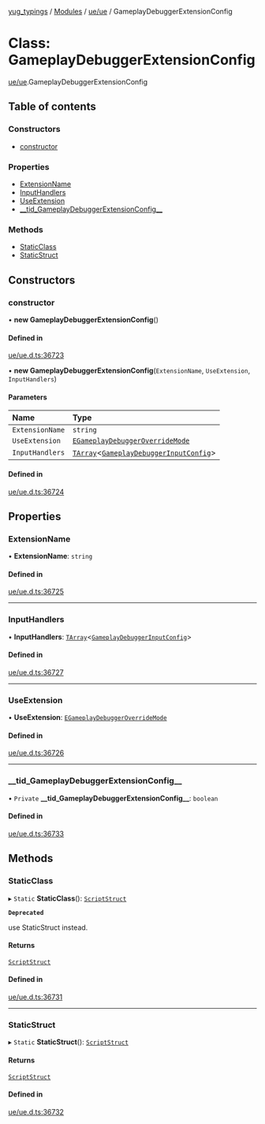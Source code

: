 [yug_typings](../README.md) / [Modules](../modules.md) / [ue/ue](../modules/ue_ue.md) / GameplayDebuggerExtensionConfig

# Class: GameplayDebuggerExtensionConfig

[ue/ue](../modules/ue_ue.md).GameplayDebuggerExtensionConfig

## Table of contents

### Constructors

- [constructor](ue_ue.GameplayDebuggerExtensionConfig.md#constructor)

### Properties

- [ExtensionName](ue_ue.GameplayDebuggerExtensionConfig.md#extensionname)
- [InputHandlers](ue_ue.GameplayDebuggerExtensionConfig.md#inputhandlers)
- [UseExtension](ue_ue.GameplayDebuggerExtensionConfig.md#useextension)
- [\_\_tid\_GameplayDebuggerExtensionConfig\_\_](ue_ue.GameplayDebuggerExtensionConfig.md#__tid_gameplaydebuggerextensionconfig__)

### Methods

- [StaticClass](ue_ue.GameplayDebuggerExtensionConfig.md#staticclass)
- [StaticStruct](ue_ue.GameplayDebuggerExtensionConfig.md#staticstruct)

## Constructors

### constructor

• **new GameplayDebuggerExtensionConfig**()

#### Defined in

[ue/ue.d.ts:36723](https://github.com/YugMetaverse/yug_typings/blob/25cad34/ue/ue.d.ts#L36723)

• **new GameplayDebuggerExtensionConfig**(`ExtensionName`, `UseExtension`, `InputHandlers`)

#### Parameters

| Name | Type |
| :------ | :------ |
| `ExtensionName` | `string` |
| `UseExtension` | [`EGameplayDebuggerOverrideMode`](../enums/ue_ue.EGameplayDebuggerOverrideMode.md) |
| `InputHandlers` | [`TArray`](../interfaces/ue_puerts.TArray.md)<[`GameplayDebuggerInputConfig`](ue_ue.GameplayDebuggerInputConfig.md)\> |

#### Defined in

[ue/ue.d.ts:36724](https://github.com/YugMetaverse/yug_typings/blob/25cad34/ue/ue.d.ts#L36724)

## Properties

### ExtensionName

• **ExtensionName**: `string`

#### Defined in

[ue/ue.d.ts:36725](https://github.com/YugMetaverse/yug_typings/blob/25cad34/ue/ue.d.ts#L36725)

___

### InputHandlers

• **InputHandlers**: [`TArray`](../interfaces/ue_puerts.TArray.md)<[`GameplayDebuggerInputConfig`](ue_ue.GameplayDebuggerInputConfig.md)\>

#### Defined in

[ue/ue.d.ts:36727](https://github.com/YugMetaverse/yug_typings/blob/25cad34/ue/ue.d.ts#L36727)

___

### UseExtension

• **UseExtension**: [`EGameplayDebuggerOverrideMode`](../enums/ue_ue.EGameplayDebuggerOverrideMode.md)

#### Defined in

[ue/ue.d.ts:36726](https://github.com/YugMetaverse/yug_typings/blob/25cad34/ue/ue.d.ts#L36726)

___

### \_\_tid\_GameplayDebuggerExtensionConfig\_\_

• `Private` **\_\_tid\_GameplayDebuggerExtensionConfig\_\_**: `boolean`

#### Defined in

[ue/ue.d.ts:36733](https://github.com/YugMetaverse/yug_typings/blob/25cad34/ue/ue.d.ts#L36733)

## Methods

### StaticClass

▸ `Static` **StaticClass**(): [`ScriptStruct`](ue_ue.ScriptStruct.md)

**`Deprecated`**

use StaticStruct instead.

#### Returns

[`ScriptStruct`](ue_ue.ScriptStruct.md)

#### Defined in

[ue/ue.d.ts:36731](https://github.com/YugMetaverse/yug_typings/blob/25cad34/ue/ue.d.ts#L36731)

___

### StaticStruct

▸ `Static` **StaticStruct**(): [`ScriptStruct`](ue_ue.ScriptStruct.md)

#### Returns

[`ScriptStruct`](ue_ue.ScriptStruct.md)

#### Defined in

[ue/ue.d.ts:36732](https://github.com/YugMetaverse/yug_typings/blob/25cad34/ue/ue.d.ts#L36732)
